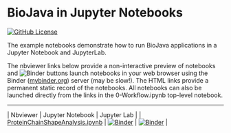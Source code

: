 # BioJava in Jupyter Notebooks 
[![GitHub License](https://img.shields.io/github/license/sbl-sdsc/biojava-notebooks.svg)](https://github.com/sbl-sdsc/biojava-notebooks/blob/master/LICENSE)

The example notebooks demonstrate how to run BioJava applications in a Jupyter Notebook and JupyterLab. 


The nbviewer links below provide a non-interactive preview of notebooks and ![Binder](https://mybinder.org/badge.svg) buttons launch
notebooks in your web browser using the Binder ([mybinder.org](https://mybinder.org/)) server (may be slow!). The HTML links provide a permanent static record of the notebooks. All notebooks can also be launched directly from the links in the 0-Workflow.ipynb top-level notebook.

---

| Nbviewer | Jupyter Notebook | Jupyter Lab |
| [ProteinChainShapeAnalysis.ipynb](https://nbviewer.jupyter.org/github/sbl-sdsc/biojava-notebooks/blob/master/notebooks/ProteinChainShapeAnalysis.ipynb) | [![Binder](https://mybinder.org/badge.svg)](https://mybinder.org/v2/gh/sbl-sdsc/biojava-notebooks/master?filepath=notebooks%2FProteinChainShapeAnalysis.ipynb) | [![Binder](https://mybinder.org/badge.svg)](https://mybinder.org/v2/gh/sbl-sdsc/biojava-notebooks/master?urlpath=lab/tree/notebooks%2FProteinChainShapeAnalysis.ipynb) |
